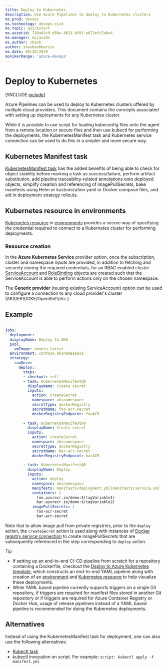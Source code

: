 ```yaml
---
title: Deploy to Kubernetes
description: Use Azure Pipelines to deploy to Kubernetes clusters
ms.prod: devops
ms.technology: devops-cicd
ms.topic: quickstart
ms.assetid: 710a03c9-d8ba-4013-bf8f-e672efc7abe4
ms.manager: mijacobs
ms.author: shasb
author: shashankbarsin
ms.date: 09/28/2019
monikerRange: 'azure-devops'
---
```

# Deploy to Kubernetes

[!INCLUDE [include](../../_shared/version-team-services.md)]

Azure Pipelines can be used to deploy to Kubernetes clusters offered by multiple cloud providers. This document contains the concepts associated with setting up deployments for any Kubernetes cluster.

While it is possible to use script for loading kubeconfig files onto the agent from a remote location or secure files and then use kubectl for performing the deployments, the KubernetesManifest task and Kubernetes service connection can be used to do this in a simpler and more secure way. 

## Kubernetes Manifest task

[KubernetesManifest task](../../tasks/deploy/kubernetes-manifest.md) has the added benefits of being able to check for object stability before marking a task as success/failure, perform artifact substitution, add pipeline traceability-related annotations onto deployed objects, simplify creation and referencing of imagePullSecrets, bake manifests using Helm or kustomization.yaml or Docker compose files, and aid in deployment strategy rollouts.

## Kubernetes resource in environments

[Kubernetes resource](../../process/environments-kubernetes.md) in [environments](../../process/environments.md) provides a secure way of specifying the credential required to connect to a Kubernetes cluster for performing deployments. 

### Resource creation

In the **Azure Kubernetes Service** provider option, once the subscription, cluster and namespace inputs are provided, in addition to fetching and securely storing the required credentials, for an RBAC enabled cluster [ServiceAccount](https://kubernetes.io/docs/tasks/configure-pod-container/configure-service-account/) and [RoleBinding](https://kubernetes.io/docs/reference/access-authn-authz/rbac/#service-account-permissions) objects are created such that the ServiceAccount is able to perform actions only on the chosen namespace.

The **Generic provider** (reusing existing ServiceAccount) option can be used to configure a connection to any cloud provider's cluster (AKS/EKS/GKE/OpenShift/etc.).

## Example
```YAML

jobs:
- deployment:
  displayName: Deploy to AKS
  pool:
    vmImage: ubuntu-latest
  environment: contoso.aksnamespace
  strategy:
    runOnce:
      deploy:
        steps:
        - checkout: self
        - task: KubernetesManifest@0
          displayName: Create secret
          inputs: 
            action: createSecret
            namespace: aksnamespace
            secretType: dockerRegistry
            secretName: foo-acr-secret
            dockerRegistryEndpoint: fooACR
            
        - task: KubernetesManifest@0
          displayName: Create secret
          inputs: 
            action: createSecret
            namespace: aksnamespace
            secretType: dockerRegistry
            secretName: bar-acr-secret
            dockerRegistryEndpoint: barACR
            
        - task: KubernetesManifest@0
          displayName: Deploy
          inputs:
            action: deploy
            namespace: aksnamespace
            manifests: manifests/deployment.yml|manifests/service.yml
            containers: |
              foo.azurecr.io/demo:$(tagVariable1)
              bar.azurecr.io/demo:$(tagVariable2)
            imagePullSecrets: |
              foo-acr-secret
              bar-acr-secret
```

Note that to allow image pull from private registries, prior to the `deploy` action, the `createSecret` action is used along with instances of [Docker registry service connection](../../library/service-endpoints.md#sep-docreg) to create imagePullSecrets that are subsequently referenced in the step corresponding to `deploy` action.

> [!TIP]
> - If setting up an end-to-end CI-CD pipeline from scratch for a repository containing a Dockerfile, checkout the [Deploy to Azure Kubernetes template](aks-template.md), which constructs an end-to-end YAML pipeline along with creation of an [environment](../../process/environments.md) and [Kubernetes resource](../../process/environments-kubernetes.md) to help visualize these deployments.
> -  While YAML based pipeline currently supports triggers on a single Git repository, if triggers are required for manifest files stored in another Git repository or if triggers are required for Azure Container Registry or Docker Hub, usage of release pipelines instead of a YAML based pipeline is recommended for doing the Kubernetes deployments.

## Alternatives
Instead of using the KubernetesManifest task for deployment, one can also use the following alternatives:
- [Kubectl task](../../tasks/deploy/kubernetes.md)
- kubectl invocation on script. For example: ```script: kubectl apply -f manifest.yml```